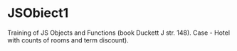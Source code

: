 # JSObiect1
Training of JS Objects and Functions (book Duckett J str. 148). Case - Hotel with counts of rooms and term discount). 
